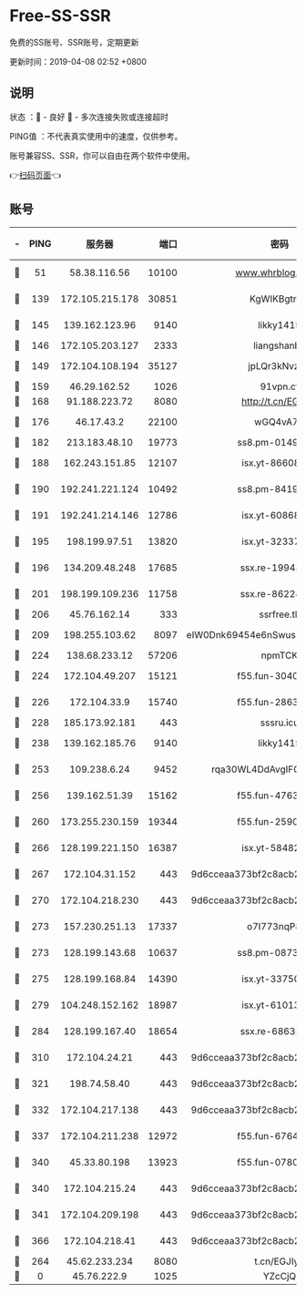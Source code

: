 # Free-SS-SSR

免费的SS账号、SSR账号，定期更新

更新时间：2019-04-08 02:52 +0800

## 说明

状态     ：🙂 - 良好 🙁 - 多次连接失败或连接超时

PING值   ：不代表真实使用中的速度，仅供参考。

账号兼容SS、SSR，你可以自由在两个软件中使用。

👉[扫码页面](https://liesauer.github.io/Free-SS-SSR/)👈

## 账号

|-|PING|服务器|端口|密码|加密方式|区域|
|:----:|:----:|:-----:|-----:|:----:|:----:|:----:|
|🙂|51|58.38.116.56|10100|www.whrblog.online|aes-256-cfb|CN|
|🙂|139|172.105.215.178|30851|KgWIKBgtrjzT|aes-256-cfb|JP|
|🙂|145|139.162.123.96|9140|likky1415|aes-256-cfb|JP|
|🙂|146|172.105.203.127|2333|liangshanbo|chacha20|JP|
|🙂|149|172.104.108.194|35127|jpLQr3kNvzJG|aes-256-cfb|JP|
|🙂|159|46.29.162.52|1026|91vpn.cf|rc4-md5|RU|
|🙂|168|91.188.223.72|8080|http://t.cn/EGJIyrl|rc4-md5|RU|
|🙂|176|46.17.43.2|22100|wGQ4vA7D|aes-256-gcm|RU|
|🙂|182|213.183.48.10|19773|ss8.pm-01498489|rc4-md5|RU|
|🙂|188|162.243.151.85|12107|isx.yt-86608060|aes-256-cfb|US|
|🙂|190|192.241.221.124|10492|ss8.pm-84199449|aes-256-cfb|US|
|🙂|191|192.241.214.146|12786|isx.yt-60868066|aes-256-cfb|US|
|🙂|195|198.199.97.51|13820|isx.yt-32337779|aes-256-cfb|US|
|🙂|196|134.209.48.248|17685|ssx.re-19943487|aes-256-cfb|US|
|🙂|201|198.199.109.236|11758|ssx.re-86228832|aes-256-cfb|US|
|🙂|206|45.76.162.14|333|ssrfree.tk|rc4|SG|
|🙂|209|198.255.103.62|8097|eIW0Dnk69454e6nSwuspv9DmS201tQ0D|aes-256-cfb|US|
|🙂|224|138.68.233.12|57206|npmTCK|rc4-md5|US|
|🙂|224|172.104.49.207|15121|f55.fun-30401245|aes-256-cfb|SG|
|🙂|226|172.104.33.9|15740|f55.fun-28636194|aes-256-cfb|SG|
|🙂|228|185.173.92.181|443|sssru.icu|rc4-md5|RU|
|🙂|238|139.162.185.76|9140|likky1415|aes-256-cfb|DE|
|🙂|253|109.238.6.24|9452|rqa30WL4DdAvgIFG6Fs3znzTa|aes-256-cfb|FR|
|🙂|256|139.162.51.39|15162|f55.fun-47639032|aes-256-cfb|SG|
|🙂|260|173.255.230.159|19344|f55.fun-25906913|aes-256-cfb|US|
|🙂|266|128.199.221.150|16387|isx.yt-58482391|aes-256-cfb|SG|
|🙂|267|172.104.31.152|443|9d6cceaa373bf2c8acb22e60b6a58be6|aes-256-cfb|US|
|🙂|270|172.104.218.230|443|9d6cceaa373bf2c8acb22e60b6a58be6|aes-256-cfb|US|
|🙂|273|157.230.251.13|17337|o7I773nqP8ug|aes-256-cfb|SG|
|🙂|273|128.199.143.68|10637|ss8.pm-08735553|aes-256-cfb|SG|
|🙂|275|128.199.168.84|14390|isx.yt-33750063|aes-256-cfb|SG|
|🙂|279|104.248.152.162|18987|isx.yt-61013935|aes-256-cfb|SG|
|🙂|284|128.199.167.40|18654|ssx.re-68632684|aes-256-cfb|SG|
|🙂|310|172.104.24.21|443|9d6cceaa373bf2c8acb22e60b6a58be6|aes-256-cfb|US|
|🙂|321|198.74.58.40|443|9d6cceaa373bf2c8acb22e60b6a58be6|aes-256-cfb|US|
|🙂|332|172.104.217.138|443|9d6cceaa373bf2c8acb22e60b6a58be6|aes-256-cfb|US|
|🙂|337|172.104.211.238|12972|f55.fun-67642887|aes-256-cfb|US|
|🙂|340|45.33.80.198|13923|f55.fun-07807805|aes-256-cfb|US|
|🙂|340|172.104.215.24|443|9d6cceaa373bf2c8acb22e60b6a58be6|aes-256-cfb|US|
|🙂|341|172.104.209.198|443|9d6cceaa373bf2c8acb22e60b6a58be6|aes-256-cfb|US|
|🙂|366|172.104.218.41|443|9d6cceaa373bf2c8acb22e60b6a58be6|aes-256-cfb|US|
|🙂|264|45.62.233.234|8080|t.cn/EGJIyrl|rc4-md5|CA|
|🙁|0|45.76.222.9|1025|YZcCjQ|rc4-md5|JP|
